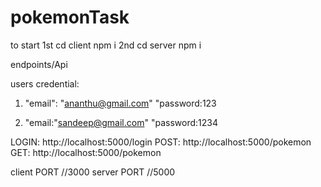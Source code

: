 # pokemonTask

to start
1st cd client npm i
2nd cd server npm i

endpoints/Api

users credential:
1.  "email": "ananthu@gmail.com"
    "password:123
    
    
2.  "email:"sandeep@gmail.com"
    "password:1234


LOGIN:  http://localhost:5000/login
POST:   http://localhost:5000/pokemon
GET:    http://localhost:5000/pokemon

client PORT //3000
server PORT //5000




